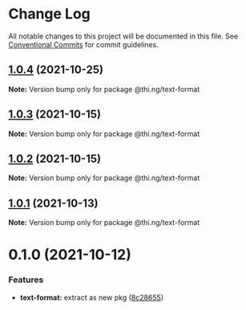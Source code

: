# Change Log

All notable changes to this project will be documented in this file.
See [Conventional Commits](https://conventionalcommits.org) for commit guidelines.

## [1.0.4](https://github.com/thi-ng/umbrella/compare/@thi.ng/text-format@1.0.3...@thi.ng/text-format@1.0.4) (2021-10-25)

**Note:** Version bump only for package @thi.ng/text-format





## [1.0.3](https://github.com/thi-ng/umbrella/compare/@thi.ng/text-format@1.0.2...@thi.ng/text-format@1.0.3) (2021-10-15)

**Note:** Version bump only for package @thi.ng/text-format





## [1.0.2](https://github.com/thi-ng/umbrella/compare/@thi.ng/text-format@1.0.1...@thi.ng/text-format@1.0.2) (2021-10-15)

**Note:** Version bump only for package @thi.ng/text-format





## [1.0.1](https://github.com/thi-ng/umbrella/compare/@thi.ng/text-format@0.1.0...@thi.ng/text-format@1.0.1) (2021-10-13)

**Note:** Version bump only for package @thi.ng/text-format





# 0.1.0 (2021-10-12)


### Features

* **text-format:** extract as new pkg ([8c28655](https://github.com/thi-ng/umbrella/commit/8c28655d171a5ee95dd2737a0fae5b626f489125))
